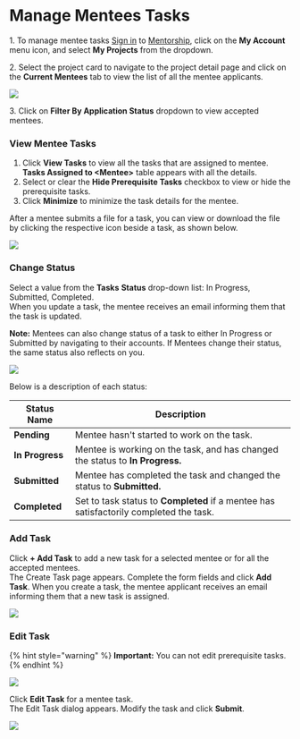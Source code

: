 # Manage Mentees Tasks

1\. To manage mentee tasks [Sign in](../../sso/sign-in/) to [Mentorship](https://mentorship.lfx.linuxfoundation.org), click on the **My Account** menu icon, and select **My Projects** from the dropdown.

2\. Select the project card to navigate to the project detail page and click on the **Current Mentees** tab to view the list of all the mentee applicants.

![](<../../.gitbook/assets/view mentee task.png>)

3\. Click on **Filter By Application Status** dropdown to view accepted mentees.

### **View Mentee Tasks**

1. Click **View Tasks** to view all the tasks that are assigned to mentee. **Tasks Assigned to \<Mentee>** table appears with all the details.
2. Select or clear the **Hide Prerequisite Tasks** checkbox to view or hide the prerequisite tasks.
3. Click **Minimize** to minimize the task details for the mentee.

After a mentee submits a file for a task, you can view or download the file by clicking the respective icon beside a task, as shown below.

![](<../../.gitbook/assets/view mentee tasks for admin.png>)

### **Change Status**

Select a value from the **Tasks** **Status** drop-down list: In Progress, Submitted, Completed.\
When you update a task, the mentee receives an email informing them that the task is updated.

**Note:** Mentees can also change status of a task to either In Progress or Submitted by navigating to their accounts. If Mentees change their status, the same status also reflects on you.

![](<../../.gitbook/assets/mentee-tasks (3) (1).png>)

Below is a description of each status:

| Status Name     | Description                                                                            |
| --------------- | -------------------------------------------------------------------------------------- |
| **Pending**     | Mentee hasn't started to work on the task.                                             |
| **In Progress** | Mentee is working on the task, and has changed the status to **In Progress.**          |
| **Submitted**   | Mentee has completed the task and changed the status to **Submitted.**                 |
| **Completed**   | Set to task status to **Completed** if a mentee has satisfactorily completed the task. |

### **Add Task**

Click **+ Add Task** to add a new task for a selected mentee or for all the accepted mentees.\
The Create Task page appears. Complete the form fields and click **Add Task**. When you create a task, the mentee applicant receives an email informing them that a new task is assigned.

![](<../../.gitbook/assets/create a task.png>)

### **Edit Task**

{% hint style="warning" %}
**Important:** You can not edit prerequisite tasks.
{% endhint %}

![](<../../.gitbook/assets/edit mentee task.png>)

Click **Edit Task** for a mentee task.\
The Edit Task dialog appears. Modify the task and click **Submit**.

![](<../../.gitbook/assets/edit task.png>)
